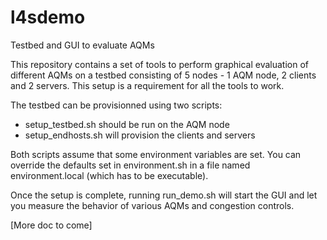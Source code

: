 # l4sdemo
Testbed and GUI to evaluate AQMs

This repository contains a set of tools to perform graphical evaluation of different AQMs on a 
testbed consisting of 5 nodes - 1 AQM node, 2 clients and 2 servers. This setup is a requirement for all the tools to work. 

The testbed can be provisionned using two scripts:
- setup_testbed.sh should be run on the AQM node
- setup_endhosts.sh will provision the clients and servers

Both scripts assume that some environment variables are set. You can override the defaults set in
environment.sh in a file named environment.local (which has to be executable).

Once the setup is complete, running run_demo.sh will start the GUI and let you measure the behavior of various
AQMs and congestion controls.

[More doc to come]
